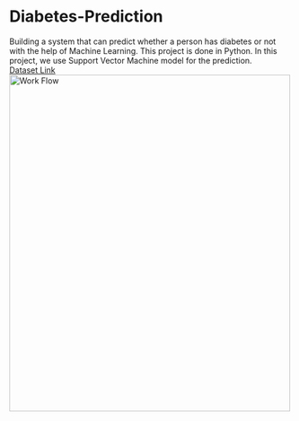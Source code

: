 # Diabetes-Prediction
Building a system that can predict whether a person has diabetes or not with the help of Machine Learning. This project is done in Python. In this project, we use Support Vector Machine model for the prediction.
<br>
<a href="https://www.dropbox.com/s/uh7o7uyeghqkhoy/diabetes.csv?dl=0">Dataset Link</a>
<br>
<img src="https://drive.google.com/drive/u/0/my-drive" alt="Work Flow" width="500" height="600">
